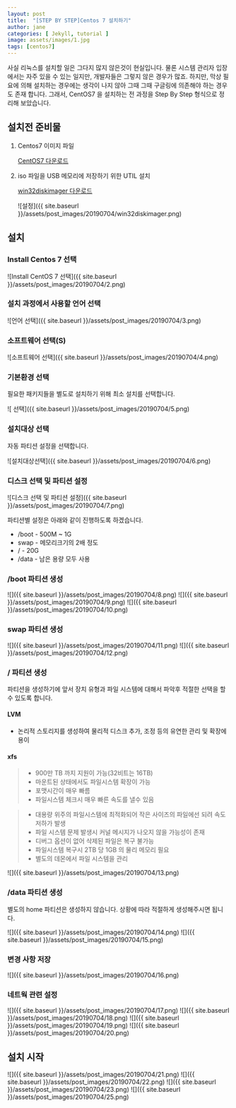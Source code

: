 ```yaml
---
layout: post
title:  "[STEP BY STEP]Centos 7 설치하기"
author: jane
categories: [ Jekyll, tutorial ]
image: assets/images/1.jpg
tags: [centos7]
---
```


사실 리눅스를 설치할 일은 그다지 많지 않은것이 현실입니다. 물론 시스템 관리자 입장에서는 자주 있을 수 있는 일지만, 개발자들은 그렇지 않은 경우가 많죠. 하지만, 막상 필요에 의해 설치하는 경우에는 생각이 나지 않아 그때 그때 구글링에 의존해야 하는 경우도 존재 합니다. 그래서, CentOS7 을 설치하는 전 과정을 Step By Step 형식으로 정리해 보았습니다. 

## 설치전 준비물

1. Centos7 이미지 파일

    [CentOS7 다운로드](http://isoredirect.centos.org/centos/7/isos/x86_64/CentOS-7-x86_64-DVD-1810.iso)

2. iso 파일을 USB 메모리에 저장하기 위한 UTIL 설치

    [win32diskimager 다운로드](http://sourceforge.net/projects/win32diskimager/)

    ![설정]({{ site.baseurl }}/assets/post_images/20190704/win32diskimager.png)

## 설치

### Install Centos 7 선택

![Install CentOS 7 선택]({{ site.baseurl }}/assets/post_images/20190704/2.png)

### 설치 과정에서 사용할 언어 선택

![언어 선택]({{ site.baseurl }}/assets/post_images/20190704/3.png)

### 소프트웨어 선택(S)

![소프트웨어 선택]({{ site.baseurl }}/assets/post_images/20190704/4.png)

### 기본환경 선택

필요한 패키지들을 별도로 설치하기 위해 최소 설치를 선택합니다.

![ 선택]({{ site.baseurl }}/assets/post_images/20190704/5.png)

### 설치대상 선택

자동 파티션 설정을 선택합니다.

![설치대상선택]({{ site.baseurl }}/assets/post_images/20190704/6.png)

### 디스크 선택 및 파티션 설정

![디스크 선택 및 파티션 설정]({{ site.baseurl }}/assets/post_images/20190704/7.png)

파티션별 설정은 아래와 같이 진행하도록 하겠습니다.

- /boot - 500M ~ 1G
- swap - 메모리크기의 2배 정도
- / - 20G
- /data - 남은 용량 모두 사용

### /boot 파티션 생성

![]({{ site.baseurl }}/assets/post_images/20190704/8.png)
![]({{ site.baseurl }}/assets/post_images/20190704/9.png)
![]({{ site.baseurl }}/assets/post_images/20190704/10.png)

### swap 파티션 생성

![]({{ site.baseurl }}/assets/post_images/20190704/11.png)
![]({{ site.baseurl }}/assets/post_images/20190704/12.png)

### / 파티션 생성

파티션을 생성하기에 앞서 장치 유형과 파일 시스템에 대해서 파악후 적절한 선택을 할 수 있도록 합니다.

#### LVM

- 논리적 스토리지를 생성하여 물리적 디스크 추가, 조정 등의 유연한 관리 및 확장에 용이

#### xfs

> - 900만 TB 까지 지원이 가능(32비트는 16TB)
> - 마운트된 상태에서도 파일시스템 확장이 가능
> - 포맷시간이 매우 빠름
> - 파일시스템 체크시 매우 빠른 속도를 낼수 있음


> - 대용량 위주의 파일시스템에 최적화되어 작은 사이즈의 파일에선 되려 속도 저하가 발생
> - 파일 시스템 문제 발생시 커널 메시지가 나오지 않을 가능성이 존재
> - 디버그 옵션이 없어 삭제된 파일은 복구 불가능
> - 파일시스템 복구시 2TB 당 1GB 의 물리 메모리 필요
> - 별도의 데몬에서 파일 시스템을 관리

![]({{ site.baseurl }}/assets/post_images/20190704/13.png)

### /data 파티션 생성

별도의 home 파티션은 생성하지 않습니다. 상황에 따라 적절하게 생성해주시면 됩니다.

![]({{ site.baseurl }}/assets/post_images/20190704/14.png)
![]({{ site.baseurl }}/assets/post_images/20190704/15.png)

### 변경 사항 저장

![]({{ site.baseurl }}/assets/post_images/20190704/16.png)

### 네트웍 관련 설정

![]({{ site.baseurl }}/assets/post_images/20190704/17.png)
![]({{ site.baseurl }}/assets/post_images/20190704/18.png)
![]({{ site.baseurl }}/assets/post_images/20190704/19.png)
![]({{ site.baseurl }}/assets/post_images/20190704/20.png)

## 설치 시작

![]({{ site.baseurl }}/assets/post_images/20190704/21.png)
![]({{ site.baseurl }}/assets/post_images/20190704/22.png)
![]({{ site.baseurl }}/assets/post_images/20190704/23.png)
![]({{ site.baseurl }}/assets/post_images/20190704/25.png)